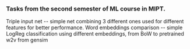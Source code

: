 ### Tasks from the second semester of ML course in MIPT.

Triple input net -- simple net combining 3 different ones used for different features for better performance.
Word embeddings comparison -- simple LogReg classification using different embeddings, from BoW to pretrained w2v from gensim
